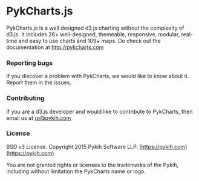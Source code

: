 # PykCharts.js

PykCharts.js is a well designed d3.js charting without the complexity of d3.js. It includes 26+ well-designed, themeable, responsive, modular, real-time and easy to use charts and 109+ maps. Do check out the documentation at http://pykcharts.com

### Reporting bugs

If you discover a problem with PykCharts, we would like to know about it. Report them in the issues.

### Contributing

If you are a d3.js developer and would like to contribute to PykCharts, then email us at rp@pykih.com

### License

BSD v3 License. Copyright 2015 Pykih Software LLP. [https://pykih.com](https://pykih.com)

You are not granted rights or licenses to the trademarks of the Pykih, including without limitation the PykCharts name or logo.
